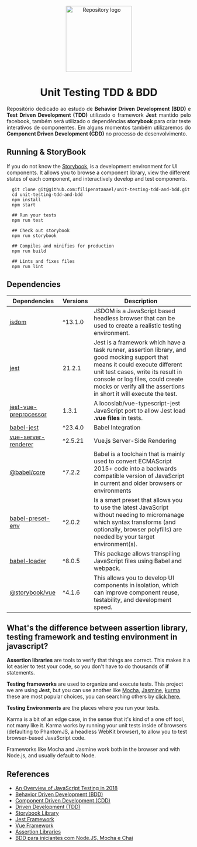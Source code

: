 <p align="center"><a href="#" target="_blank"><img width="180" src="https://ramiresnascimento.files.wordpress.com/2017/08/tdd.png" alt="Repository logo"></a></p>

<h1 align="center">Unit Testing TDD & BDD</h1>

<p align="justify">
Repositório dedicado ao estudo de <b>Behavior Driven Development (BDD)</b> e <b>Test Driven Development (TDD)</b> utilizado o framework <b>Jest</b> mantido pelo facebook, também será utilizado o dependências <b>storybook</b> para criar teste interativos de componentes. Em alguns momentos também utilizaremos do <b>Component Driven Development (CDD)</b> no processo de desenvolvimento.
</p>


## Running & StoryBook

If you do not know the [Storybook](https://github.com/storybooks/storybook), is a development environment for UI components. It allows you to browse a component library, view the different states of each component, and interactively develop and test components.

```shell
  git clone git@github.com:filipenatanael/unit-testing-tdd-and-bdd.git
  cd unit-testing-tdd-and-bdd
  npm install
  npm start
 
  ## Run your tests
  npm run test
  
  ## Check out storybook
  npm run storybook
  
  ## Compiles and minifies for production
  npm run build
  
  ## Lints and fixes files
  npm run lint
```

## Dependencies

|  Dependencies | Versions | Description |
|---|---|---|
|  [jsdom](https://github.com/jsdom/jsdom) | ^13.1.0 | JSDOM is a JavaScript based headless browser that can be used to create a realistic testing environment. |
|  [jest](https://jestjs.io/) | 21.2.1 | Jest is a framework which have a task runner, assertion library, and good mocking support that means it could execute different unit test cases, write its result in console or log files, could create mocks or verify all the assertions in short it will execute the test. | 
|  [jest-vue-preprocessor](https://www.npmjs.com/package/jest-vue-preprocessor) | 1.3.1 | A locoslab/vue-typescript-jest JavaScript port to allow Jest load **.vue files** in tests. |
|  [babel-jest](https://www.npmjs.com/package/babel-jest) | ^23.4.0 | Babel Integration |
|  [vue-server-renderer](https://www.npmjs.com/package/vue-server-renderer) | ^2.5.21 | Vue.js Server-Side Rendering |
|  [@babel/core](https://babeljs.io/docs/en/next/babel-core.html) | ^7.2.2 | Babel is a toolchain that is mainly used to convert ECMAScript 2015+ code into a backwards compatible version of JavaScript in current and older browsers or environments |
|  [babel-preset-env](https://babeljs.io/docs/en/babel-preset-env) | ^2.0.2 | Is a smart preset that allows you to use the latest JavaScript without needing to micromanage which syntax transforms (and optionally, browser polyfills) are needed by your target environment(s). |
|  [babel-loader](https://github.com/babel/babel-loader) | ^8.0.5 | This package allows transpiling JavaScript files using Babel and webpack. |
|  [@storybook/vue](https://github.com/storybooks/storybook) | ^4.1.6 | This allows you to develop UI components in isolation, which can improve component reuse, testability, and development speed. |


## What's the difference between assertion library, testing framework and testing environment in javascript?

**Assertion libraries** are tools to verify that things are correct.
This makes it a lot easier to test your code, so you don't have to do thousands of **if** statements.

**Testing frameworks** are used to organize and execute tests. This project we are using **Jest**, but you can use another like [Mocha](https://mochajs.org/), [Jasmine](https://jasmine.github.io/), [kurma](https://github.com/karma-runner/karma) these are most popular choices, you can searching others by [click here.](https://medium.com/welldone-software/an-overview-of-javascript-testing-in-2018-f68950900bc3)

**Testing Environments** are the places where you run your tests.

Karma is a bit of an edge case, in the sense that it's kind of a one off tool, not many like it. Karma works by running your unit tests inside of browsers (defaulting to PhantomJS, a headless WebKit browser), to allow you to test browser-based JavaScript code.

Frameworks like Mocha and Jasmine work both in the browser and with Node.js, and usually default to Node.

## References

- [An Overview of JavaScript Testing in 2018](https://medium.com/welldone-software/an-overview-of-javascript-testing-in-2018-f68950900bc3)
- [Behavior Driven Development (BDD)](https://www.sitepoint.com/bdd-javascript-cucumber-gherkin/)
- [Component Driven Development (CDD)](https://blog.hichroma.com/component-driven-development-ce1109d56c8e)
- [Driven Development (TDD)](https://blog.da2k.com.br/2015/01/06/pensando-tdd-com-javascript/)
- [Storybook Library](https://storybook.js.org/)
- [Jest Framework](https://jestjs.io/)
- [Vue Framework](https://br.vuejs.org)
- [Assertion Libraries ](https://stackoverflow.com/questions/25678063/whats-the-difference-between-assertion-library-testing-framework-and-testing-ekurma)
- [BDD para iniciantes com Node.JS, Mocha e Chai](https://medium.com/@hbarcelos/bdd-para-iniciantes-com-node-js-mocha-and-chai-649d13f9564)

